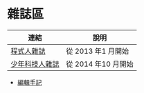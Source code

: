 # 雜誌區

| 連結  |  說明  |
|--------|-----------|
|  [程式人雜誌](../pmag/home.html)  |  從 2013 年1 月開始  |
|  [少年科技人雜誌](../ymag/home.html)  |  從 2014 年10 月開始  |



* [編輯手記](../ccc/mag_editor_note.html)